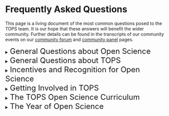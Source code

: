 # Frequently Asked Questions
This page is a living document of the most common questions posed to the TOPS team. It is our hope that these answers will benefit the wider community. Further details can be found in the transcripts of our community events on our <a href = "https://github.com/nasa/Transform-to-Open-Science/tree/main/docs/Area1_Engagement/Community_Forums">community forum</a> and <a href = "https://github.com/nasa/Transform-to-Open-Science/tree/main/docs/Area1_Engagement/Community_Panels">community panel</a> pages.

<details> 
  <summary><span style="font-size:x-large;">General Questions about Open Science</span></summary>

  <h4>What is open-source science (OSS)?</h4>
  Open-source science is a commitment to the open sharing of software, data, and knowledge (algorithms, papers, documents, ancillary information) from the start of research activities. The principles of OSS are to make publicly funded scientific research transparent, inclusive, accessible, and reproducible. OSS is enabled by advances in technology, including collaboration tools and cloud computing. More information is available from NASA's Science Mission Directorate (SMD) Policy Document <a href = "https://science.nasa.gov/researchers/science-data/science-information-policy">(SPD-41)</a> on science information policy.
  
  <h4>What is the difference between open-source science and open science?</h4>
  <a href = "https://agupubs.onlinelibrary.wiley.com/doi/full/10.1029/2020EA001562">Ramachandran et al.</a> define open science as “a collaborative culture enabled by technology that empowers the open sharing of data, information, and knowledge within the scientific community and the wider public to accelerate scientific research and understanding.” The primary difference is that open-source science commits to making the scientific process open from the start of research activities rather than making research results open once the research is complete and papers are published. The commitment to conduct research in the open supports greater participation in answering fundamental scientific questions and the use of publicly funded research, data, and analysis for societal benefit.
  
  <h4>What is the difference between open-source science and open data?</h4>
 Open data are a critical component of open-source science. Other components of OSS include open documentation, publications, citizen science, challenges/prizes, open-source software, open peer review, open notebooks, and open educational resources among others.
  
  <h4>Is the lack of open science a cultural or technical issue?</h4>
 Both. Open science is more than just the open sharing of data and code. It also is a cultural shift in the scientific process that encourages collaboration among people of diverse backgrounds, including scientific field, gender, location, ethnicity, and expertise. By removing barriers to participation in the scientific process, open-source science is inherently inclusive and collaborative. NASA’s vision is to use open science principles to expand participation in the scientific process, improve reproducibility, and accelerate scientific discovery for societal benefit. Technological considerations include use of existing investments in infrastructure and mechanisms for community contributions, while limiting the proliferation of unvalidated data.
 
 <h4>Does open science mean "free" science?</h4>
 Open science is the commitment to the full, free, and open sharing of data, code and knowledge as early in the research process as possible. 
In terms of activities related to NASA’s <a href = "https://science.nasa.gov/open-science">Open-Source Science Initiative</a>, <a href = "https://science.nasa.gov/science-red/s3fs-public/atoms/files/Scientific%20Information%20policy%20SPD-41.pdf">Science Mission Directorate</a> (SMD) Policy Document (SPD-41) consolidates existing guidance for the openness and accessibility of data, software, papers, and ancillary information resulting from SMD-funded efforts
  
  <h4>What is the first step to getting involved with open science?</h4>
 The first step is to support open-source science efforts within your communities. The <a href = "https://the-turing-way.netlify.app/welcome">Turing Way</a> is a community-driven guide that provides more details on how to design open projects. TOPS is developing an open science curriculum that will become available in late 2023. The <a href ="https://en.unesco.org/science-sustainable-future/open-science/recommendation">UNESCO recommendations</a> have detailed definitions and suggestions on areas of action to support open science.
  
  <h4>What incentives and disincentives are being used to encourage open science?</h4>
 NASA awards funding based on the strength of the scientific ideas and the ability to advance those for societal benefit. Traditionally, the agency has awarded individuals, but without a focus on openness; incentives have been based on publishing papers in big-release journals. However, in 2023, NASA shifted incentive structures from to include incentivizing open science activities (eg. collaborations, team-building, open data, open software, and open-access publications). As of 2023, all NASA ROSES solicitations now require an Open Data and Management Plan as part of the application for funding. 
  
  <h4>How do I know that my code will not be taken without proper attribution?</h4>
 One of the principles of open science is proper attribution of previous work, collaborations, and knowledge used from various sources. Making your code open, appropriately licenced, and assigning it a DOI will help researchers track code being developed. The open development of code should make it easier to identify when people aren’t properly attributing their work. 
  
  <h4>Can you recommend some resources to help people develop their research using open science principles?</h4>
One of the goals of TOPS is to develop resources to help researchers, organizations, and citizen scientists do their work using open science practices and principles. TOPS is developing an open science curriculum that will become available in late 2023. <a href = "https://nasa.github.io/Transform-to-Open-Science/signup/">Please sign up for our newsletter to receive the latest updates!</a>.
  
  <h4>How can I advocate for open science?</h4>
A few ways to get started are: Make data non-proprietary and available in an open repository; Provide datasets in standardized formats and assign them DOIs; Develop open-source software and code, using best practices and rigorous version control, so that people can reuse it; Support community development and encourage reuse; Publish in open-access journals; Actively engage the public through storytelling (blogging, social media), hack-a-thons, and citizen science; and cite your data, software, and documentation.
  
  <h4>Can you expand a bit more on how NASA is thinking about open science in terms of the research outputs domain?</h4>
    TOPS is advocating a vision of open science in which the entire research workflow--from inception to the creation of data and software artifacts and publishing results--is as open as possible.
 
 <h4>What kind of training and educational initiatives could we implement to make open science more accessible?</h4>
  <a href = "https://github.com/nasa/Transform-to-Open-Science/tree/main/docs/Area2_Capacity_Sharing/">Our Open Science 101</a> curriculum is just the beginning. NASA, along with the White House, designated 2023 as the Year of Open Science and engaged with the scientific community through hackathons and virtual cohorts, and at large science society conferences. The TOPS team will continue these efforts over the next several years. Check out our <a href = "https://github.com/nasa/Transform-to-Open-Science/blob/main/docs/Area1_Engagement/Outreach/tops_conferences.md">calendar</a> and our <a href = "https://nasa.github.io/Transform-to-Open-Science-Book/Year_of_Open_Science_Guide/readme.html">Year of Open Science Guide</a> to join us!
  
   <h4>How does citizen science connect to open science?</h4>
  We realize that the road to making open science a reality doesn’t begin and end with academics and NASA scientists. We want to reach science-interested populations too! Citizen science provides an opportunity for the general science-interested public to get involved with scientific research to address societal needs, particularly those at a regional or local level, and to advance innovation.
  
  <h4>How can data scientists and machine learning experts help further open science?</h4>
  There are open science principles that those working with code and data can incorporate into their work, even if it is not “traditional” scientific research. They can make the underlying data findable, accessible, interoperable and reusable (which is known as the <a href = "https://www.go-fair.org/fair-principles/">FAIR principles</a>). Any code which is developed should be as open as possible (e.g., open-source or white-listing); including the creation of clear documentation so that others can build on your work.

</details> 

<details> 
  <summary><span style="font-size:x-large;">General Questions about TOPS</span></summary>
  <h4>NASA TOPS is a $40M mission over 5 years. How will those funds be spent?</h4>
  TOPS is across all of NASA’s Science Mission Directorate (SMD). The majority of the funding is to support training activities to help the SMD community learn about Open Sciences. This includes the development and ongoing iterations of the Open Science 101 curriculum and funding outreach efforts and training efforts both internal and external to NASA.
 
  <h4>What are the concrete objectives with the TOPS mission? What outcomes and deliverables are you pursuing?</h4>
  TOPS strategic goals are:  
  <ol>
    <li> Support 20K researchers to earn NASA's open science badge
    <li> Double the participation of historically excluded groups across NASA science, and 
    <li> Enable five major scientific discoveries through open science principles. 
  </ol>
 For goal 1, we will know the exact amount of people completing the course thanks to registration. For goal 2, we plan to solicit proposals in 2023 for high risk, high reward, science projects, across all of NASA science (e.g., planetary, heliophysics, astrophysics, biological and physical sciences, and Earth science), that are open from inception. These projects will be required to follow open science best practices. We will be able to measure success by whether they achieve the goals stated in their proposals, and contribute to a major advance in their field. For goal 3, we have internal metrics that we hope to make public, and can track participation by under-represented communities on NASA science teams, funded proposals, committee, and review panels. While these specific metrics may allow us to see if we reach our stated goals, we need to be able to measure our progress against our objectives as well: increasing adoption of open science and increasing participation in science by historically excluded groups. That requires a more nuanced set of metrics that we are continuing to develop. 
  
  <h4>What is the plan for collaborating across groups?</h4>
  Open-source science (OSS) is a part of open science. Open-source science is a commitment to the open sharing of software, data, and knowledge (algorithms, papers, documents, ancillary information) from the start of research activities. The principles of OSS are to make publicly funded scientific research transparent, inclusive, accessible, and reproducible. All of these aspects of open-source science are intentionally a part of open science.
  
  <h4>What does public engagement with open science look like for people who don't want to be scientists or coders?</h4></summary>
  We realize that the road to making open science a reality doesn’t begin and end with academics and NASA scientists. We want to reach science-interested populations too! Citizen science provides an opportunity for the general science-interested public to get involved with scientific research to address societal needs, particularly those at a regional or local level, and to advance innovation. 
  
  <h4>Are engagement plans aimed within the US or internationally?</h4>
  TOPS is engaging both nationally and internationally. The focus for 2023 is national in scope; yet, we continue to engage and collaborate with other international space agencies and organizations to ensure the open science reach is more broadly distributed.
  
  <h4>What is TOPS doing to reach communities historically excluded from research?</h4>
  A core value within the TOPS team is to meet historically excluded groups where they are, and we will continue to follow through with this value for the next 5 years.  TOPS exhibits at and hosts workshops at conferences that focus on historically excluded groups and partners with NASA’s Minority University Research and Education Project (MUREP) to support different activities such as funding 3-year NASA internships and to develop future solicitations. Our TOPS Community Panel includes leaders in open science and is 50% women and 70% people of color.  We will also be developing further plans based on the engagement and feedback we receive. We welcome suggestions, contributions, and comments through our <a href = "https://github.com/nasa/Transform-to-Open-Science">GitHub site</a> or by contacting us directly.
  
  <h4>Is there a forum or mechanism to share experiences on open science with this community?</h4>
  The TOPS GitHub is a great source of information, and is also a great way to share experiences and ask questions. The discussion can be found at <a href = "https://github.com/nasa/Transform-to-Open-Science/discussions">https://github.com/nasa/Transform-to-Open-Science/discussions</a> .
  
  <h4>Where can I go to get more information on NASA open data policy?</h4>
  Please refer to the official website at <a href = "https://science.nasa.gov/researchers/science-data/science-information-policy">https://science.nasa.gov/researchers/science-data/science-information-policy.</a> .
  
  <h4>How does the OSTP Public Access Memorandum affect NASA's policies and activities related to Open Science?</h4>
  The 2022 memorandum titled, <a href = "https://www.whitehouse.gov/ostp/news-updates/2022/08/25/breakthroughs-for-alldelivering-equitable-access-to-americas-research/">Ensuring Free, Immediate, and Equitable Access to Federally Funded Research</a>, will take critical steps to achieve equitable delivery of Federally funded research results and data to all of America. This is a very exciting step in creating more equitable access to the incredible research NASA funds. Additionally, NASA plans to release an updated Scientific Information Policy, SPD-41a this Fall. This policy describes how scientific information (publications, data, and software produced as part of scientific research activities) produced from SMD funding is shared. The draft was released 11/2021: <a href = "https://science.nasa.gov/science-red/s3fs-public/atoms/files/draft_SMD-information-policy-v2.x.pdf">https://science.nasa.gov/researchers/science-data/science-information-policy.</a> .
  
  <h4>How will you enable open meetings? Will they all be virtual? Will funding be provided for volunteers to present at science meetings?</h4>
  We are enabling open meetings by providing an option for virtual attendance, including the ability to submit questions. We have plans to expand participation at NASA science team meetings; please subscribe to our <a href = "https://nasa.github.io/Transform-to-Open-Science/signup/">listserv</a> to hear more.
  
  <h4>Is there a specific place in the Github repository(ies) that you shared that lists these meetings and conferences?</h4></summary>
    <a href = "https://github.com/nasa/Transform-to-Open-Science/blob/main/docs/Area1_Engagement/Outreach/tops_conferences.md">Please refer to the TOPS priority events for 2023 list on our GitHub.</a>
  
  <h4>How do I access the recordings of the community forum meetings?</h4>
    The recordings are available on our <a href = "https://github.com/nasa/Transform-to-Open-Science/blob/main/docs/Area1_Engagement/Community_Forums/readme.md">GitHub Community Forum page</a>; in addition we are posting all of the forums on the Science@NASA YouTube site, under the <a href = "https://www.youtube.com/playlist?list=PLSqpxDmgLp4FRm1-9aYx_qhw0t7VZrVFt">TOPS playlist</a>.
  
  <h4>If I declare a year of open research across disciplines at my own institution, how do you encourage us to engage with TOPS?</h4>
    Declaring a year of open research at a particular institution will depend on the type of institution. We encourage everyone to engage with TOPS as much as able and we are providing resources through our <a hreg = "https://github.com/nasa/Transform-to-Open-Science">GitHub site</a> to be able to do so.
  
  <h4>Are you coordinating this mission with the other federal US agencies that provide research funding (e.g., NSF, NOAA, DOE)?</h4>
   Formal and informal partnerships with other agencies and organizations will be announced soon! 

  </details>
  
  <details> 
  <summary><span style="font-size:x-large;">Incentives and Recognition for Open Science</span></summary>
  <h4>What are NASA's plans to make sure that the extra effort required to make work open is properly recognized?</h4></summary>
 There are different ways to recognize effort. First, there is financial recognition. If research is open from inception, and openness has been planned and budgeted for at the proposal stage, then being open isn’t a substantial extra effort. So, with regards to cost, the effort will be recognized by funding it in the budget. Then there is professional recognition. If one put in the effort to be open, one should certainly be recognized. There is already a lot of evidence that by being open, science has more impact and more citations. But we are planning additional specific activities to incentivize and recognize open science activities. Further, TOPS is working with partners to create awards specifically created to recognize scientific achievements in open science.
  
  <h4>How will researchers who are used to working in more closed frameworks be incentivized to share their work products?</h4>
  Many researchers adopt open science principles as they become familiar with them and as they become best practices in their community.  TOPS first goal is to increase the understanding of open science practices to support the culture shift.  SMD is also supporting incentives to adopt open science through solicitations such as the <a href = "https://nspires.nasaprs.com/external/solicitations/summary!init.do?solId=%7B0BFB6C2C-5189-507A-FB82-E5A9869DF9E4%7D&path=open">F.8 Supplement for Open Source Software</a> and also developing initiatives that support open science so that it is easy to share the scientific information that is produced.  It is important to note that this shift is not automatic; this process will require some experimentation to see what works and what does not. It is also imperative that TOPS get feedback from the community to ensure the effectiveness and efficiency of its efforts.
  
  <h4>Can we consider and incorporate published literature in the form of books, book chapters, and papers related to open science?</h4>
  Absolutely! We believe that to be successful in spreading the word on open science we need to be as visible as possible, including by publishing articles, papers, and blog posts about our successes and failures. 
  
  <h4>Can the public participate in solicitations?</h4>
  NASA solicits research proposals through Research Opportunities in Space and Earth Sciences (ROSES). More information on ROSES is available on <a href = "https://science.nasa.gov/researchers/sara/grant-solicitations">https://science.nasa.gov/researchers/sara/grant-solicitations</a>.
  
  </details>
  
  <details> 
  <summary><span style="font-size:x-large;">Getting Involved in TOPS</span></summary>
  
  <h4>Who can participate?</h4>
  Anyone with an interest in open science is welcome to participate in TOPS! <a href = "https://nasa.github.io/Transform-to-Open-Science/signup/">Sign up for the TOPS newsletter</a> to learn how to get involved and keep up-to-date with the latest TOPS activities.
  
  <h4>How can you become part of the Community Advisory Panel for TOPS?</h4>
  The <a href = "https://github.com/nasa/Transform-to-Open-Science/blob/main/docs/Area1_Engagement/Community_Panels/readme.md">Community Panel</a> for 2022 has been selected. However, each year we will have an open call for new members. Please continue to monitor the <a href = "https://github.com/nasa/Transform-to-Open-Science">GitHub</a> as all announcements will be provided there.
  
  <h4>How can students at different levels get involved?</h4>
  Anyone with an interest in open science is welcome to participate in TOPS! Sign up for the <a href = "https://nasa.github.io/Transform-to-Open-Science/signup/">TOPS newsletter</a> to keep up-to-date with the latest TOPS activities. Contribute to the <a href = "https://github.com/nasa/Transform-to-Open-Science/discussions">discussion on our GitHub</a>. Further, the open science curriculum that TOPS is developing will be free and open for all regardless of disciplinary or education level.
  
  
  <h4>Is TOPS engaging with open science users across scientific domains?</h4>
  Yes! Subject matter experts for building the Open Science 101 stretch across scientific fields.
  
  <h4>How will TOPS ensure that everyone, working in an open-science environment, understands technologies through the same lens?</h4>
  TOPS will be releasing competitive NASA funding opportunities for add-ons to this curriculum, such as discipline-specific modules or using data in the cloud. How to effectively use different compute environments could be part of such an extension.
  
</details> 
  
  <details> 
  <summary><span style="font-size:x-large;">The TOPS Open Science Curriculum</span></summary>
  
  <h4>What is the plan for the translation of the open science curriculum into other languages?</h4>
  TOPS will be releasing competitive NASA funding opportunities for add-ons to this curriculum, such as discipline-specific modules or using data in the cloud. How to effectively use different compute environments could be part of such an extension.
  
  <h4>How are you incorporating existing educational resources (e.g. Mozilla, The Turing Way) into these modules?</h4>
  Content subject matter experts (SMEs) are bringing existing material with them to draw from and reuse. We are using existing examples, but there is an opportunity to connect these efforts while drawing on already existing material. Where existing material exists, with licensing that allows reuse, we are happy to include or reference with appropriate attribution. 
  
  <h4>Are there any plans to introduce high school students or college students to open science?</h4>
  The initial version of the Open Science 101 will be tailored to researchers and scientists interested in further exploring open science and receiving the NASA TOPS Open Science certification. This course will be free and open for all regardless of disciplinary or education level.

  
  <h4>Do we have specific subject or scientific domains prioritized?</h4>
  TOPS is a NASA Science Mission Directorate initiative focused on ensuring an equal playing field for all scientists and researchers regardless of domain, tenure, or affiliation.
  
  <h4>The planned modules emphasize data and software; is there an intention to also discuss different types of compute environments?</h4>
  The hard part in designing the modules is deciding what NOT to include. Modules have to be specific enough to be useful, but general enough to appeal to those who are new to any scientific field. They have to be short enough that people make it to the end, yet engaging and easily digestible. The Open Science 101 is just the beginning and foundation of how to do open science, please stay connected as NASA TOPS will continue to expand upon the foundational courses in the near future.
  
  <h4>Will these training targets NASA-specific considerations for using open science tools?</h4>
  The open science modules created as part of the Open Science 101 aim to be as inclusive of toolsets, resources, and research environments as possible.
  
  <h4>What is the curriculum advising as the mechanism for when open science collides with AI ethics (e.g. identification of informal settlements)?</h4>
  For Open Science 101 we discuss responsible research practices as being fully integrated into Open Science practices.  We indicate that learners should seek specific ethical behavioral expectations from their institutions, agencies, societies and other types of researcher affiliations to navigate these potential conflicts. 
  
  <h4>Is TOPS focused on supporting open source scientific computing or on open source computing that empowers science?</h4>
  TOPS will be releasing competitive NASA funding opportunities for add-ons to this curriculum such as discipline-specific modules or using data in the cloud. How to effectively use different compute environments could be part of such an extension.
  
  <h4>There is a lot of concern about data information security; what is the curriculum advising with regards to how we make the products of our research unassailable and reproducible?</h4>
  Data information security is a complex topic.  We won’t be going in depth in the Open Science 101 modules on security per se since that depends on the physical environment available to a researcher.  We will address the purpose for persistent identifiers, good metadata, licensing for reuse, and elements around reproducibility.
  
  <h4>Will the courses be pre-recorded? Live training? Watch videos?</h4>
 The course materials will be available online for those wishing to take the course virtually, but will also be hosted at conference workshops in-person.
  
  <h4>How might social scientists perceive, make use of, and contribute to this curriculum?</h4>
   NASA TOPS believes that to change the world, we need everyone. If you are interested in engaging with us, please reach out to our TOPS team or submit an issue or discussion on our <a href = "https://github.com/nasa/Transform-to-Open-Science">Github!</a>
  
  <h4>Can subject matter experts volunteer to contribute to the course?</h4>
 Across all of the open science topics that we are hoping to highlight, there are experts with valuable experience and content. TOPS invites everyone to participate in development of the curricula as a reviewer or a tester. You can get more details by signing up for the TOPS email list on the main GitHub page.
  
  <h4>Is there a plan or standards about engaging and crediting organizations who contribute to the modules significantly?</h4>
 One of the principles of open science is proper attribution of previous work, collaborations, and knowledge used from various sources. The communnity development of Open Science 101 is a key TOPS value and we encourage all contributions. 
  
  </details>
  
  <details>
  <summary><span style="font-size:x-large;">The Year of Open Science</span></summary>
  

  </details>


